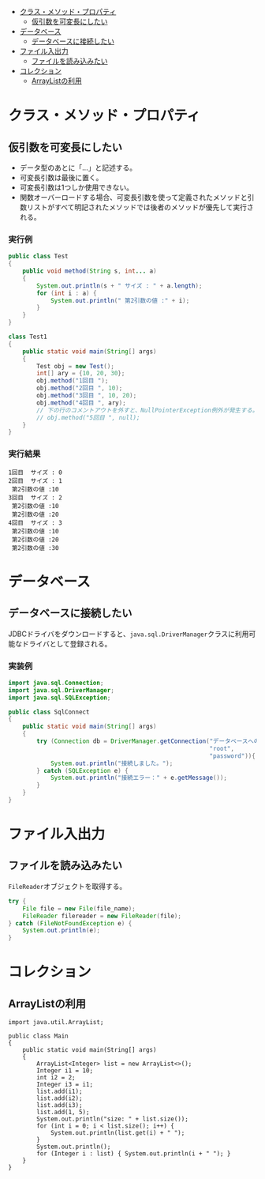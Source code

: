 - [クラス・メソッド・プロパティ](#クラスメソッドプロパティ)
  - [仮引数を可変長にしたい](#仮引数を可変長にしたい)
- [データベース](#データベース)
  - [データベースに接続したい](#データベースに接続したい)
- [ファイル入出力](#ファイル入出力)
  - [ファイルを読み込みたい](#ファイルを読み込みたい)
- [コレクション](#コレクション)
  - [ArrayListの利用](#arraylistの利用)

# クラス・メソッド・プロパティ
## 仮引数を可変長にしたい
- データ型のあとに「...」と記述する。
- 可変長引数は最後に置く。
- 可変長引数は1つしか使用できない。
- 関数オーバーロードする場合、可変長引数を使って定義されたメソッドと引数リストがすべて明記されたメソッドでは後者のメソッドが優先して実行される。

<h3>実行例</h3>

```java:test1.java
public class Test
{
    public void method(String s, int... a)
    {
        System.out.println(s + " サイズ : " + a.length);
        for (int i : a) {
            System.out.println(" 第2引数の値 :" + i);
        }
    }
}

class Test1
{
    public static void main(String[] args)
    {
        Test obj = new Test();
        int[] ary = {10, 20, 30};
        obj.method("1回目 ");
        obj.method("2回目 ", 10);
        obj.method("3回目 ", 10, 20);
        obj.method("4回目 ", ary);
        // 下の行のコメントアウトを外すと、NullPointerException例外が発生する。
        // obj.method("5回目 ", null);
    }
}
```

<h3>実行結果</h3>

```
1回目  サイズ : 0
2回目  サイズ : 1
 第2引数の値 :10
3回目  サイズ : 2
 第2引数の値 :10
 第2引数の値 :20
4回目  サイズ : 3
 第2引数の値 :10
 第2引数の値 :20
 第2引数の値 :30
```

# データベース
## データベースに接続したい
JDBCドライバをダウンロードすると、`java.sql.DriverManager`クラスに利用可能なドライバとして登録される。

<h3>実装例</h3>

```java:SqlConnect.java
import java.sql.Connection;
import java.sql.DriverManager;
import java.sql.SQLException;

public class SqlConnect
{
    public static void main(String[] args)
    {
        try (Connection db = DriverManager.getConnection("データベースへのurl",
                                                         "root",
                                                         "password")){
            System.out.println("接続しました。");
        } catch (SQLException e) {
            System.out.println("接続エラー：" + e.getMessage());
        }
    }
}
```
# ファイル入出力
## ファイルを読み込みたい
`FileReader`オブジェクトを取得する。

```java
try {
    File file = new File(file_name);
    FileReader filereader = new FileReader(file);
} catch (FileNotFoundException e) {
    System.out.println(e);
}
```


# コレクション
## ArrayListの利用

```java:
import java.util.ArrayList;

public class Main
{
    public static void main(String[] args)
    {
        ArrayList<Integer> list = new ArrayList<>();
        Integer i1 = 10;
        int i2 = 2;
        Integer i3 = i1;
        list.add(i1);
        list.add(i2);
        list.add(i3);
        list.add(1, 5);
        System.out.println("size: " + list.size());
        for (int i = 0; i < list.size(); i++) {
            System.out.println(list.get(i) + " ");
        }
        System.out.println();
        for (Integer i : list) { System.out.println(i + " "); }
    }
}
```
